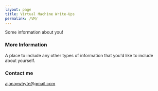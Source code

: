 ```yaml
---
layout: page
title: Virtual Machine Write-Ups
permalink: /VM/
---
```


Some information about you!

### More Information

A place to include any other types of information that you'd like to include about yourself.

### Contact me

[ajanaywhyte@gmail.com](mailto:ajanaywhyte@gmail.com)

